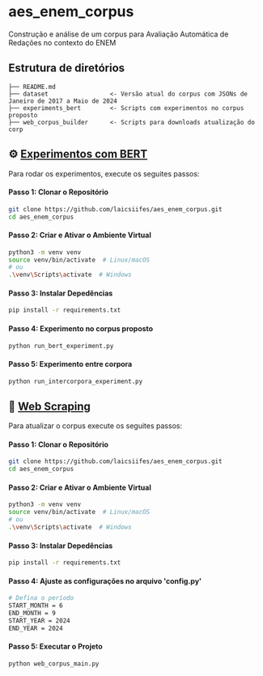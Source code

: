 # aes_enem_corpus

Construção e análise de um corpus para Avaliação Automática de Redações no contexto do ENEM

## Estrutura de diretórios

```
├── README.md
├── dataset                 <- Versão atual do corpus com JSONs de Janeiro de 2017 a Maio de 2024
├── experiments_bert        <- Scripts com experimentos no corpus proposto
├── web_corpus_builder      <- Scripts para downloads atualização do corp

```


## :gear: [Experimentos com BERT](experiments_bert/)

Para rodar os experimentos, execute os seguites passos:

#### Passo 1: Clonar o Repositório

```bash
git clone https://github.com/laicsiifes/aes_enem_corpus.git
cd aes_enem_corpus
```

#### Passo 2: Criar e Ativar o Ambiente Virtual

```bash
python3 -m venv venv
source venv/bin/activate  # Linux/macOS
# ou
.\venv\Scripts\activate  # Windows

```

#### Passo 3: Instalar Depedências

```bash
pip install -r requirements.txt

```

#### Passo 4: Experimento no corpus proposto 

```bash
python run_bert_experiment.py

```

#### Passo 5: Experimento entre corpora

```bash
python run_intercorpora_experiment.py
```


## :wrench: [Web Scraping](web_corpus_builder/) 

Para atualizar o corpus execute os seguites passos:

#### Passo 1: Clonar o Repositório

```bash
git clone https://github.com/laicsiifes/aes_enem_corpus.git
cd aes_enem_corpus
```

#### Passo 2: Criar e Ativar o Ambiente Virtual

```bash
python3 -m venv venv
source venv/bin/activate  # Linux/macOS
# ou
.\venv\Scripts\activate  # Windows

```


#### Passo 3: Instalar Depedências

```bash
pip install -r requirements.txt

```

#### Passo 4: Ajuste as configurações no arquivo 'config.py'

```bash
# Defina o período
START_MONTH = 6
END_MONTH = 9
START_YEAR = 2024
END_YEAR = 2024

```

#### Passo 5: Executar o Projeto

```bash
python web_corpus_main.py

```
